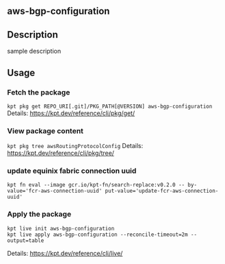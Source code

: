 ## aws-bgp-configuration

## Description
sample description

## Usage

### Fetch the package
`kpt pkg get REPO_URI[.git]/PKG_PATH[@VERSION] aws-bgp-configuration`
Details: https://kpt.dev/reference/cli/pkg/get/

### View package content
`kpt pkg tree awsRoutingProtocolConfig`
Details: https://kpt.dev/reference/cli/pkg/tree/

### update equinix fabric connection uuid

`kpt fn eval --image gcr.io/kpt-fn/search-replace:v0.2.0 -- by-value='fcr-aws-connection-uuid' put-value='update-fcr-aws-connection-uuid'`

### Apply the package
```
kpt live init aws-bgp-configuration
kpt live apply aws-bgp-configuration --reconcile-timeout=2m --output=table
```
Details: https://kpt.dev/reference/cli/live/
